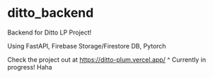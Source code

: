 # ditto_backend
Backend for Ditto LP Project!

Using FastAPI, Firebase Storage/Firestore DB, Pytorch

Check the project out at https://ditto-plum.vercel.app/
^ Currently in progress! Haha
